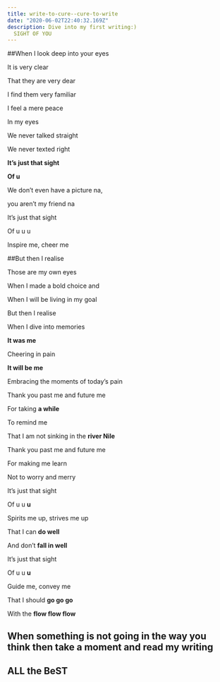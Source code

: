 ```yaml
---
title: write-to-cure--cure-to-write  
date: "2020-06-02T22:40:32.169Z"
description: Dive into my first writing:)
  SIGHT OF YOU
---
```


##When I look deep into your eyes

It is very clear

That they are very dear

I find them very familiar

I feel a mere peace

In my eyes

We never talked straight

We never texted right

**It’s just that sight**

**Of u**

We don’t even have a picture na,

you aren’t my friend na

It’s just that sight

Of u u u

Inspire me, cheer me

##But then I realise

Those are my own eyes

When I made a bold choice and

When I will be living in my goal

But then I realise

When I dive into memories

**It was me**

Cheering in pain

**It will be me**

Embracing the moments of today’s pain

Thank you past me and future me

For taking **a while**

To remind me

That I am not sinking in the **river Nile**

Thank you past me and future me

For making me learn

Not to worry and merry

It’s just that sight

Of u u **u**

Spirits me up, strives me up

That I can **do well**

And don’t **fall in well**

It’s just that sight

Of u u **u**

Guide me, convey me

That I should **go go go**

With the **flow flow flow**

## When something is not going in the way you think then take a moment and read my writing

## ALL the BeST
